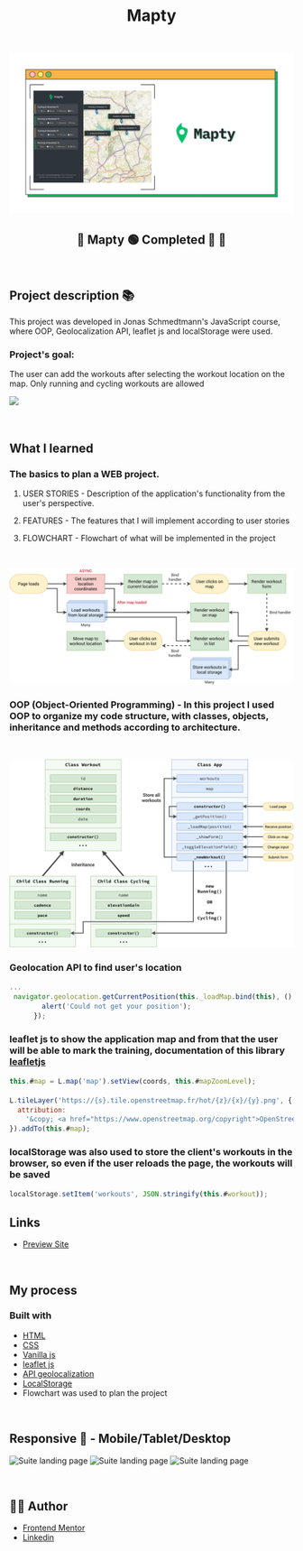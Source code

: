 <h1 align="center">Mapty
</h1>

&nbsp;

![](./readme/mapty.jpg)

<h2 align="center"> 
	🚧 Mapty 🟢 Completed 🚀 🚧
  
</h2>

&nbsp;

<!--
## Table of contents

- [Project description](#description) - [What I learned](#What-I-learned) -->

<h2 id="#description">Project description 📚</h2>

This project was developed in Jonas Schmedtmann's JavaScript course, where OOP, Geolocalization API, leaflet js and localStorage were used.

<h3>Project's goal:</h3>

The user can add the workouts after selecting the workout location on the map. Only running and cycling workouts are allowed

![](./readme/mapty.gif)

&nbsp;

## What I learned

<h3>The basics to plan a WEB project.</h3>

1. USER STORIES - Description of the application's functionality from the user's perspective.

2. FEATURES - The features that I will implement according to user stories

3. FLOWCHART - Flowchart of what will be implemented in the project

&nbsp;

![](Mapty-flowchart.png)

<h3><strong>OOP (Object-Oriented Programming)</strong> - In this project I used OOP to organize my code structure, with classes, objects, inheritance and methods according to architecture.
</h3>

&nbsp;

![](Mapty-architecture-part-1.png)

<h3>Geolocation API to find user's location</h3>

```js
...
 navigator.geolocation.getCurrentPosition(this._loadMap.bind(this), () => {
        alert('Could not get your position');
      });
```

<h3><strong>leaflet js</strong> to show the application map and from that the user will be able to mark the training, documentation of this library <a href="https://leafletjs.com">leafletjs</a></h3>

```js
this.#map = L.map('map').setView(coords, this.#mapZoomLevel);

L.tileLayer('https://{s}.tile.openstreetmap.fr/hot/{z}/{x}/{y}.png', {
  attribution:
    '&copy; <a href="https://www.openstreetmap.org/copyright">OpenStreetMap</a> contributors',
}).addTo(this.#map);
```

<h3><strong>localStorage</strong> was also used to store the client's workouts in the browser, so even if the user reloads the page, the workouts will be saved</h3>

```js
localStorage.setItem('workouts', JSON.stringify(this.#workout));
```

## Links

- [Preview Site](https://vinicius-mapty.netlify.app)
<!-- - [Frontend Mentor Solution Page](https://www.frontendmentor.io/solutions/challenge-completed-with-htmlcssleaflet-jsgrid-and-responsive--kw3kKedNp) -->

&nbsp;

## My process

### Built with

- [HTML](https://developer.mozilla.org/en-US/docs/Web/HTML)
- [CSS](https://developer.mozilla.org/en-US/docs/Web/CSS)
- [Vanilla js](http://vanilla-js.com)
- [leaflet js](https://leafletjs.com)
- [API geolocalization](https://developer.mozilla.org/en-US/docs/Web/API/Geolocation)
- [LocalStorage](https://developer.mozilla.org/en-US/docs/Web/API/Window/localStorage)
- Flowchart was used to plan the project

&nbsp;

## Responsive 📱 - Mobile/Tablet/Desktop

<!-- ### Mobile - 375px -->

<!-- ### Tablet - 768px -->

<span>
  <img  alt="Suite landing page" title="#suite-landing-page" src="readme/mobile.jpg" width="150px">
</span>
<span>
   <img alt="Suite landing page" title="#suite-landing-page" src="readme/tablet.jpg" width="150px">
</span>
<span>
  <img alt="Suite landing page" title="#suite-landing-page" src="readme/desktop.jpg" width="150px">
</span>
<!-- ### Desktop - 1440px -->

&nbsp;

## 👨‍💻 Author

- [Frontend Mentor](https://www.frontendmentor.io/profile/viniciusshenri96)
- [Linkedin](https://www.linkedin.com/in/vinícius-henrique-7a2533229/)
